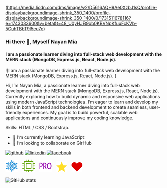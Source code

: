 
(https://media.licdn.com/dms/image/v2/D5616AQH9Ae0XzbJ1sQ/profile-displaybackgroundimage-shrink_350_1400/profile-displaybackgroundimage-shrink_350_1400/0/1731511678116?e=1743033600&v=beta&t=48_U0yHJB9ob0KBVNpKfuuFcKVb-5CuhTBbT9l5eu7o)

### Hi there 👋, Myself Nayan Mia
#### I am a passionate learner diving into full-stack web development with the MERN stack (MongoDB, Express.js, React, Node.js). 
![I am a passionate learner diving into full-stack web development with the MERN stack (MongoDB, Express.js, React, Node.js). ]

Hi, I’m Nayan Mia, a passionate learner diving into full-stack web development with the MERN stack (MongoDB, Express.js, React, Node.js). Currently exploring how to build dynamic and responsive web applications using modern JavaScript technologies. I’m eager to learn and develop my skills in both frontend and backend development to create seamless, user-friendly experiences. My goal is to build powerful, scalable web applications and continuously improve my coding knowledge.

Skills: HTML / CSS / Bootstrap.

- 🌱 I’m currently learning JavaScript 
- 👯 I’m looking to collaborate on GirHub 


[<img src='https://cdn.jsdelivr.net/npm/simple-icons@3.0.1/icons/github.svg' alt='github' height='40'>](https://github.com/nayan-mia-09)  [<img src='https://cdn.jsdelivr.net/npm/simple-icons@3.0.1/icons/linkedin.svg' alt='linkedin' height='40'>](https://www.linkedin.com/in/nayanmia/)  [<img src='https://cdn.jsdelivr.net/npm/simple-icons@3.0.1/icons/facebook.svg' alt='facebook' height='40'>](https://www.facebook.com/nayanmia)  

<a href='https://archiveprogram.github.com/'><img src='https://raw.githubusercontent.com/acervenky/animated-github-badges/master/assets/acbadge.gif' width='40' height='40'></a> <a href='https://docs.github.com/en/developers'><img src='https://raw.githubusercontent.com/acervenky/animated-github-badges/master/assets/devbadge.gif' width='40' height='40'></a> <a href='https://github.com/pricing'><img src='https://raw.githubusercontent.com/acervenky/animated-github-badges/master/assets/pro.gif' width='40' height='40'></a> <a href='https://stars.github.com/'><img src='https://raw.githubusercontent.com/acervenky/animated-github-badges/master/assets/starbadge.gif' width='35' height='35'></a> <a href='https://docs.github.com/en/github/supporting-the-open-source-community-with-github-sponsors'><img src='https://raw.githubusercontent.com/acervenky/animated-github-badges/master/assets/sponsorbadge.gif' width='35' height='35'></a> 

![GitHub stats](https://github-readme-stats.vercel.app/api?username=nayan-mia-09&show_icons=true)  

